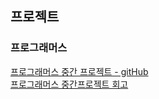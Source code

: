 
## 프로젝트 

### 프로그래머스 

[프로그래머스 중간 프로젝트 - gitHub](https://github.com/prgrms-fe-devcourse/FEDC2_2JAVATAYO_Dongyoung)  
[프로그래머스 중간프로젝트 회고](6월26일.md)  